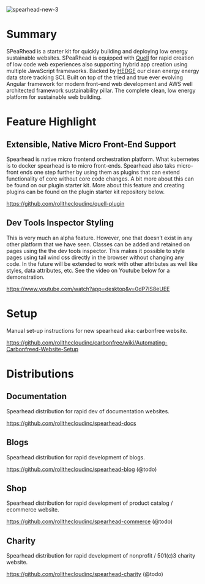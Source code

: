 ![spearhead-new-3](https://github.com/rollthecloudinc/spearhead/assets/73197190/99034202-f450-4529-905c-f3467deaad1d)

# Summary

SPeaRhead is a starter kit for quickly building and deploying low energy sustainable websites. SPeaRhead is equipped with [Quell](https://github.com/rollthecloudinc/quell) for rapid creation of low code web experiences also supporting hybrid app creation using multiple JavaScript frameworks. Backed by [HEDGE](https://github.com/rollthecloudinc/hedge) our clean energy energy data store tracking SCI. Built on top of the tried and true ever evolving Angular framework for modern front-end web development and AWS well architected framework sustainability pillar. The complete clean, low energy platform for sustainable web building.

# Feature Highlight

## Extensible, Native Micro Front-End Support

Spearhead is native micro frontend orchestration platform. What kubernetes is to docker spearhead is to micro front-ends. Spearhead also taks micro-front ends one step further by using them as plugins that can extend functionality of core without core code changes. A bit more about this can be found on our plugin starter kit. More about this feature and creating plugins can be found on the plugin starter kit repository below.

https://github.com/rollthecloudinc/quell-plugin

## Dev Tools Inspector Styling

This is very much an alpha feature. However, one that doesn’t exist in any other platform that we have seen. Classes can be added and retained on pages using the the dev tools inspector. This makes it possible to style pages using tail wind css directly in the browser without changing any code. In the future will be extended to work with other attributes as well like styles, data attributes, etc. See the video on Youtube below for a demonstration.

https://www.youtube.com/watch?app=desktop&v=0dP7lS8eUEE

# Setup

Manual set-up instructions for new spearhead aka: carbonfree website.

https://github.com/rollthecloudinc/carbonfree/wiki/Automating-Carbonfreed-Website-Setup

# Distributions

## Documentation

Spearhead distribution for rapid dev of documentation websites.

https://github.com/rollthecloudinc/spearhead-docs

## Blogs

Spearhead distribution for rapid development of blogs.

https://github.com/rollthecloudinc/spearhead-blog (@todo)

## Shop

Spearhead distribution for rapid development of product catalog / ecommerce website.

https://github.com/rollthecloudinc/spearhead-commerce (@todo)

## Charity

Spearhead distribution for rapid development of nonprofit / 501(c)3 charity website.

https://github.com/rollthecloudinc/spearhead-charity (@todo)
